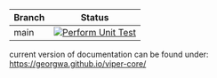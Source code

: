 | Branch  | Status |
| ------------- | ------------- |
| main  | [![Perform Unit Test](https://github.com/GeorgWa/viper-core/actions/workflows/unit_test.yml/badge.svg?branch=main)](https://github.com/GeorgWa/viper-core/actions/workflows/unit_test.yml)  |

current version of documentation can be found under: https://georgwa.github.io/viper-core/

